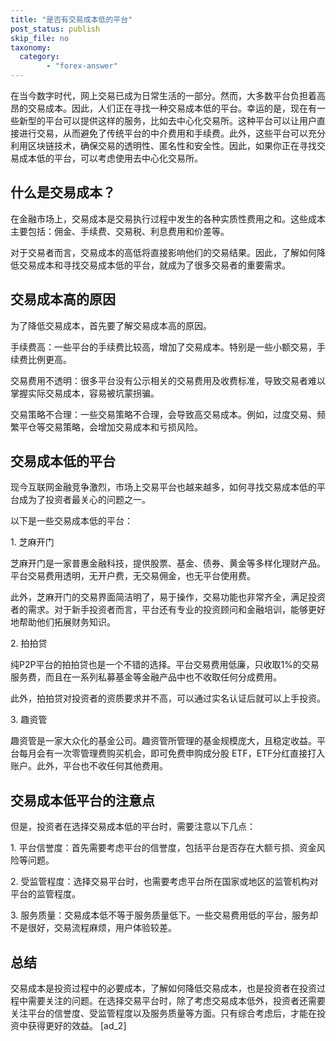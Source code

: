 ```yaml
---
title: "是否有交易成本低的平台"
post_status: publish
skip_file: no
taxonomy:
  category:
        - "forex-answer"
---
```


在当今数字时代，网上交易已成为日常生活的一部分。然而，大多数平台负担着高昂的交易成本。因此，人们正在寻找一种交易成本低的平台。幸运的是，现在有一些新型的平台可以提供这样的服务，比如去中心化交易所。这种平台可以让用户直接进行交易，从而避免了传统平台的中介费用和手续费。此外，这些平台可以充分利用区块链技术，确保交易的透明性、匿名性和安全性。因此，如果你正在寻找交易成本低的平台，可以考虑使用去中心化交易所。

## 什么是交易成本？

在金融市场上，交易成本是交易执行过程中发生的各种实质性费用之和。这些成本主要包括：佣金、手续费、交易税、利息费用和价差等。

对于交易者而言，交易成本的高低将直接影响他们的交易结果。因此，了解如何降低交易成本和寻找交易成本低的平台，就成为了很多交易者的重要需求。

## 交易成本高的原因

为了降低交易成本，首先要了解交易成本高的原因。

手续费高：一些平台的手续费比较高，增加了交易成本。特别是一些小额交易，手续费比例更高。

交易费用不透明：很多平台没有公示相关的交易费用及收费标准，导致交易者难以掌握实际交易成本，容易被坑蒙拐骗。

交易策略不合理：一些交易策略不合理，会导致高交易成本。例如，过度交易、频繁平仓等交易策略，会增加交易成本和亏损风险。

## 交易成本低的平台

现今互联网金融竞争激烈，市场上交易平台也越来越多，如何寻找交易成本低的平台成为了投资者最关心的问题之一。

以下是一些交易成本低的平台：

1\. 芝麻开门

芝麻开门是一家普惠金融科技，提供股票、基金、债券、黄金等多样化理财产品。平台交易费用透明，无开户费，无交易佣金，也无平台使用费。

此外，芝麻开门的交易界面简洁明了，易于操作，交易功能也非常齐全，满足投资者的需求。对于新手投资者而言，平台还有专业的投资顾问和金融培训，能够更好地帮助他们拓展财务知识。

2\. 拍拍贷

纯P2P平台的拍拍贷也是一个不错的选择。平台交易费用低廉，只收取1%的交易服务费，而且在一系列私募基金等金融产品中也不收取任何分成费用。

此外，拍拍贷对投资者的资质要求并不高，可以通过实名认证后就可以上手投资。

3\. 趣资管

趣资管是一家大众化的基金公司。趣资管所管理的基金规模庞大，且稳定收益。平台每月会有一次零管理费购买机会，即可免费申购成分股 ETF，ETF分红直接打入账户。此外，平台也不收任何其他费用。

## 交易成本低平台的注意点

但是，投资者在选择交易成本低的平台时，需要注意以下几点：

1\. 平台信誉度：首先需要考虑平台的信誉度，包括平台是否存在大额亏损、资金风险等问题。

2\. 受监管程度：选择交易平台时，也需要考虑平台所在国家或地区的监管机构对平台的监管程度。

3\. 服务质量：交易成本低不等于服务质量低下。一些交易费用低的平台，服务却不是很好，交易流程麻烦，用户体验较差。

## 总结

交易成本是投资过程中的必要成本，了解如何降低交易成本，也是投资者在投资过程中需要关注的问题。在选择交易平台时，除了考虑交易成本低外，投资者还需要关注平台的信誉度、受监管程度以及服务质量等方面。只有综合考虑后，才能在投资中获得更好的效益。 \[ad\_2\]
